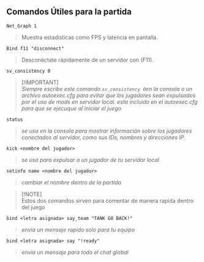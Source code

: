 ## Comandos Útiles para la partida 

```
Net_Graph 1
``` 
> Muestra estadísticas como FPS y latencia en pantalla.

```
Bind f11 "disconnect"
```
> Desconéctate rápidamente de un servidor con (F11).

```
sv_consistency 0
```

> [!IMPORTANT]\
> _Siempre escribe este comando `sv_consistency 0`en la consola o un archivo autoexec.cfg para evitar que los jugadores sean expulsados por el uso de mods en servidor local. *esta incluido en el autoexec.cfg para que se ejecuque al iniciar el juego*_


```
status
```
> _se usa en la consola para mostrar información sobre los jugadores conectados al servidor, como sus IDs, nombres y direcciones IP._

```
kick <nombre del jugador>
``` 
> _se usa para expulsar a un jugador de tu servidor local_

```
setinfo name <nombre del jugador>
``` 

> _cambiar el nombre dentro de la partida_

> [!NOTE]\
> Estos dos comandos sirven para comentar de manera rapida dentro del juego

```
bind <letra asignada> say_team "TANK GO BACK!"
``` 
> _envia un mensaje rapido solo para tu equipo_

```
bind <letra asignada> say "!ready"
``` 

> _envia un mensaje para todo el chat global_




